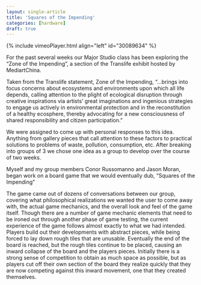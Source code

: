 ```yaml
---
layout: single-article
title: 'Squares of the Impending'
categories: [hardware]
draft: true
---
```


{% include vimeoPlayer.html align="left" id="30089634" %}

For the past several weeks our Major Studio class has been exploring the “Zone of the Impending”, a section of the Translife exhibit hosted by MediartChina.

Taken from the Translife statement, Zone of the Impending, “…brings into focus concerns about ecosystems and environments upon which all life depends, calling attention to the plight of ecological disruption through creative inspirations via artists’ great imaginations and ingenious strategies to engage us actively in environmental protection and in the reconstitution of a healthy ecosphere, thereby advocating for a new consciousness of shared responsibility and citizen participation.”

We were assigned to come up with personal responses to this idea. Anything from gallery pieces that call attention to these factors to practical solutions to problems of waste, pollution, consumption, etc. After breaking into groups of 3 we chose one idea as a group to develop over the course of two weeks.

Myself and my group members Conor Russomanno and Jason Moran, began work on a board game that we would eventually dub, “Squares of the Impending”

The game came out of dozens of conversations between our group, covering what philosophical realizations we wanted the user to come away with, the actual game mechanics, and the overall look and feel of the game itself. Though there are a number of game mechanic elements that need to be ironed out through another phase of game testing, the current experience of the game follows almost exactly to what we had intended. Players build out their developments with abstract pieces, while being forced to lay down rough tiles that are unusable. Eventually the end of the board is reached, but the rough tiles continue to be placed, causing an inward collapse of the board and the players pieces. Initially there is a strong sense of competition to obtain as much space as possible, but as players cut off their own section of the board they realize quickly that they are now competing against this inward movement, one that they created themselves.

